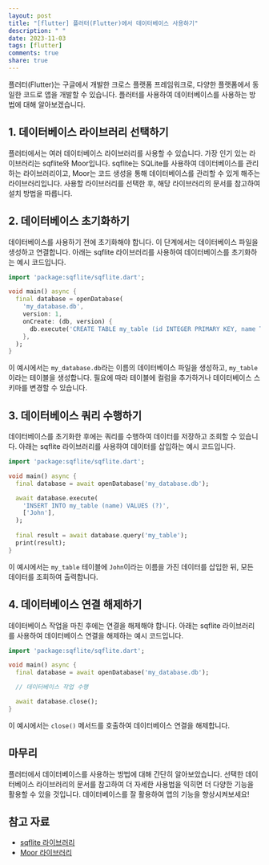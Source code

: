 ```yaml
---
layout: post
title: "[flutter] 플러터(Flutter)에서 데이터베이스 사용하기"
description: " "
date: 2023-11-03
tags: [flutter]
comments: true
share: true
---
```


플러터(Flutter)는 구글에서 개발한 크로스 플랫폼 프레임워크로, 다양한 플랫폼에서 동일한 코드로 앱을 개발할 수 있습니다. 플러터를 사용하여 데이터베이스를 사용하는 방법에 대해 알아보겠습니다.

## 1. 데이터베이스 라이브러리 선택하기

플러터에서는 여러 데이터베이스 라이브러리를 사용할 수 있습니다. 가장 인기 있는 라이브러리는 sqflite와 Moor입니다. sqflite는 SQLite를 사용하여 데이터베이스를 관리하는 라이브러리이고, Moor는 코드 생성을 통해 데이터베이스를 관리할 수 있게 해주는 라이브러리입니다. 사용할 라이브러리를 선택한 후, 해당 라이브러리의 문서를 참고하여 설치 방법을 따릅니다.

## 2. 데이터베이스 초기화하기

데이터베이스를 사용하기 전에 초기화해야 합니다. 이 단계에서는 데이터베이스 파일을 생성하고 연결합니다. 아래는 sqflite 라이브러리를 사용하여 데이터베이스를 초기화하는 예시 코드입니다.

```dart
import 'package:sqflite/sqflite.dart';

void main() async {
  final database = openDatabase(
    'my_database.db',
    version: 1,
    onCreate: (db, version) {
      db.execute('CREATE TABLE my_table (id INTEGER PRIMARY KEY, name TEXT)');
    },
  );
}
```

이 예시에서는 `my_database.db`라는 이름의 데이터베이스 파일을 생성하고, `my_table`이라는 테이블을 생성합니다. 필요에 따라 테이블에 컬럼을 추가하거나 데이터베이스 스키마를 변경할 수 있습니다.

## 3. 데이터베이스 쿼리 수행하기

데이터베이스를 초기화한 후에는 쿼리를 수행하여 데이터를 저장하고 조회할 수 있습니다. 아래는 sqflite 라이브러리를 사용하여 데이터를 삽입하는 예시 코드입니다.

```dart
import 'package:sqflite/sqflite.dart';

void main() async {
  final database = await openDatabase('my_database.db');

  await database.execute(
    'INSERT INTO my_table (name) VALUES (?)',
    ['John'],
  );
  
  final result = await database.query('my_table');
  print(result);
}
```

이 예시에서는 `my_table` 테이블에 `John`이라는 이름을 가진 데이터를 삽입한 뒤, 모든 데이터를 조회하여 출력합니다.

## 4. 데이터베이스 연결 해제하기

데이터베이스 작업을 마친 후에는 연결을 해제해야 합니다. 아래는 sqflite 라이브러리를 사용하여 데이터베이스 연결을 해제하는 예시 코드입니다.

```dart
import 'package:sqflite/sqflite.dart';

void main() async {
  final database = await openDatabase('my_database.db');

  // 데이터베이스 작업 수행

  await database.close();
}
```

이 예시에서는 `close()` 메서드를 호출하여 데이터베이스 연결을 해제합니다.

## 마무리

플러터에서 데이터베이스를 사용하는 방법에 대해 간단히 알아보았습니다. 선택한 데이터베이스 라이브러리의 문서를 참고하여 더 자세한 사용법을 익히면 더 다양한 기능을 활용할 수 있을 것입니다. 데이터베이스를 잘 활용하여 앱의 기능을 향상시켜보세요!

## 참고 자료

- [sqflite 라이브러리](https://pub.dev/packages/sqflite)
- [Moor 라이브러리](https://pub.dev/packages/moor)